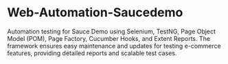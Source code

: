 # Web-Automation-Saucedemo
Automation testing for Sauce Demo using Selenium, TestNG, Page Object Model (POM), Page Factory, Cucumber Hooks, and Extent Reports. The framework ensures easy maintenance and updates for testing e-commerce features, providing detailed reports and scalable test cases.

